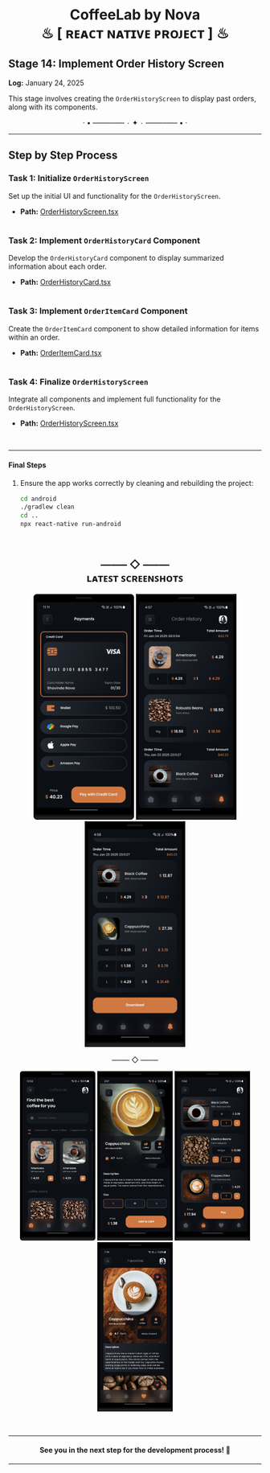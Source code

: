 <h1 align="center" >  
CoffeeLab by Nova <br> 
♨ [ ʀᴇᴀᴄᴛ ɴᴀᴛɪᴠᴇ ᴘʀᴏᴊᴇᴄᴛ ] ♨
</h1>


## Stage 14: Implement Order History Screen 
**Log:** January 24, 2025  

This stage involves creating the `OrderHistoryScreen` to display past orders, along with its components.  

<p align="center">  
· • —–—–—– ٠ ✦ ٠ —–—–—– • ·
</p>

---

## Step by Step Process

### Task 1: Initialize `OrderHistoryScreen`  
Set up the initial UI and functionality for the `OrderHistoryScreen`.  
- **Path:** [OrderHistoryScreen.tsx](./src/screens/OrderHistoryScreen.tsx) 
 
#
### Task 2: Implement `OrderHistoryCard` Component  
Develop the `OrderHistoryCard` component to display summarized information about each order.  
- **Path:** [OrderHistoryCard.tsx](./src/components/OrderHistoryCard.tsx)  

#
### Task 3: Implement `OrderItemCard` Component  
Create the `OrderItemCard` component to show detailed information for items within an order.  
- **Path:** [OrderItemCard.tsx](./src/components/OrderItemCard.tsx)  

#
### Task 4: Finalize `OrderHistoryScreen`  
Integrate all components and implement full functionality for the `OrderHistoryScreen`.  
- **Path:** [OrderHistoryScreen.tsx](./src/screens/OrderHistoryScreen.tsx)   

<br/>

---

#### Final Steps  

1. Ensure the app works correctly by cleaning and rebuilding the project:

   ```bash
   cd android
   ./gradlew clean
   cd ..
   npx react-native run-android
   ```

<br/>



<h2 align="center" > 
 —–— ◇ —–—  <br/>
ʟᴀᴛᴇꜱᴛ ꜱᴄʀᴇᴇɴꜱʜᴏᴛꜱ
</h2> 

<p align="center">  
<img src="./_archive/screenshots/screenshot-7.png" width=200>  
<img src="./_archive/screenshots/screenshot-8.jpg" width=200>  
<img src="./_archive/screenshots/screenshot-9.jpg" width=200>
</p>

<p align="center"> 
 —–— ◇ —–— 
</p>

<p align="center">  
<img src="./_archive/screenshots/screenshot-1-home.png" width=150>  
<img src="./_archive/screenshots/screenshot-2.jpg" width=150>
<img src="./_archive/screenshots/screenshot-3.jpg" width=150>  
<img src="./_archive/screenshots/screenshot-4.jpg" width=150>  
</p>  

<br/>

---

<h4 align="center" >  
See you in the next step for the development process! 🚀
</h4> 

---
